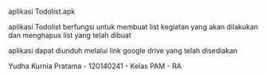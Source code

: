 aplikasi Todolist.apk

aplikasi Todolist berfungsi untuk membuat list kegiatan yang akan dilakukan dan menghapus list yang telah dibuat

aplikasi dapat diunduh melalui link google drive yang telah disediakan

Yudha Kurnia Pratama - 120140241 - Kelas PAM - RA

